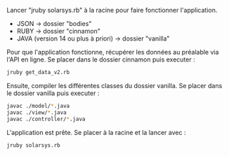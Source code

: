 Lancer "jruby solarsys.rb" à la racine pour faire fonctionner l'application.

- JSON -> dossier "bodies"
- RUBY -> dossier "cinnamon"
- JAVA (version 14 ou plus à priori) -> dossier "vanilla"

Pour que l'application fonctionne, récupérer les données au préalable via l'API en ligne.
Se placer dans le dossier cinnamon puis executer :

```bash
jruby get_data_v2.rb
```

Ensuite, compiler les différentes classes du dossier vanilla. 
Se placer dans le dossier vanilla puis executer :

```bash
javac ./model/*.java
javac ./view/*.java
javac ./controller/*.java
```
L'application est prête. Se placer à la racine et la lancer avec :

```bash
jruby solarsys.rb
```
